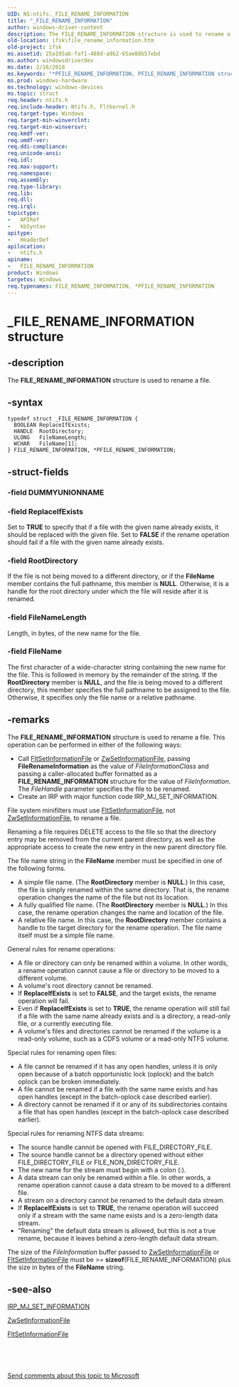 ```yaml
---
UID: NS:ntifs._FILE_RENAME_INFORMATION
title: "_FILE_RENAME_INFORMATION"
author: windows-driver-content
description: The FILE_RENAME_INFORMATION structure is used to rename a file.
old-location: ifsk\file_rename_information.htm
old-project: ifsk
ms.assetid: 25a195ab-faf1-488d-a9b2-65ae88b57ebd
ms.author: windowsdriverdev
ms.date: 2/16/2018
ms.keywords: "*PFILE_RENAME_INFORMATION, PFILE_RENAME_INFORMATION structure pointer [Installable File System Drivers], ntifs/FILE_RENAME_INFORMATION, fileinformationstructures_d9a99263-5aec-400a-ab30-73949a81a4f6.xml, ntifs/PFILE_RENAME_INFORMATION, FILE_RENAME_INFORMATION structure [Installable File System Drivers], ifsk.file_rename_information, FILE_RENAME_INFORMATION, _FILE_RENAME_INFORMATION, PFILE_RENAME_INFORMATION"
ms.prod: windows-hardware
ms.technology: windows-devices
ms.topic: struct
req.header: ntifs.h
req.include-header: Ntifs.h, Fltkernel.h
req.target-type: Windows
req.target-min-winverclnt: 
req.target-min-winversvr: 
req.kmdf-ver: 
req.umdf-ver: 
req.ddi-compliance: 
req.unicode-ansi: 
req.idl: 
req.max-support: 
req.namespace: 
req.assembly: 
req.type-library: 
req.lib: 
req.dll: 
req.irql: 
topictype:
-	APIRef
-	kbSyntax
apitype:
-	HeaderDef
apilocation:
-	ntifs.h
apiname:
-	FILE_RENAME_INFORMATION
product: Windows
targetos: Windows
req.typenames: FILE_RENAME_INFORMATION, *PFILE_RENAME_INFORMATION
---
```


# _FILE_RENAME_INFORMATION structure


## -description


The <b>FILE_RENAME_INFORMATION</b> structure is used to rename a file.


## -syntax


````
typedef struct _FILE_RENAME_INFORMATION {
  BOOLEAN ReplaceIfExists;
  HANDLE  RootDirectory;
  ULONG   FileNameLength;
  WCHAR   FileName[1];
} FILE_RENAME_INFORMATION, *PFILE_RENAME_INFORMATION;
````


## -struct-fields




### -field DUMMYUNIONNAME

 


### -field ReplaceIfExists

Set to <b>TRUE</b> to specify that if a file with the given name already exists, it should be replaced with the given file. Set to <b>FALSE</b> if the rename operation should fail if a file with the given name already exists. 


### -field RootDirectory

If the file is not being moved to a different directory, or if the <b>FileName</b> member contains the full pathname, this member is <b>NULL</b>. Otherwise, it is a handle for the root directory under which the file will reside after it is renamed. 


### -field FileNameLength

Length, in bytes, of the new name for the file. 


### -field FileName

The first character of a wide-character string containing the new name for the file. This is followed in memory by the remainder of the string. If the <b>RootDirectory</b> member is <b>NULL</b>, and the file is being moved to a different directory, this member specifies the full pathname to be assigned to the file. Otherwise, it specifies only the file name or a relative pathname. 


## -remarks



The <b>FILE_RENAME_INFORMATION</b> structure is used to rename a file. This operation can be performed in either of the following ways: 

<ul>
<li>
Call <a href="..\fltkernel\nf-fltkernel-fltsetinformationfile.md">FltSetInformationFile</a> or <a href="..\wdm\nf-wdm-zwsetinformationfile.md">ZwSetInformationFile</a>, passing <b>FileRenameInformation</b> as the value of <i>FileInformationClass</i> and passing a caller-allocated buffer formatted as a <b>FILE_RENAME_INFORMATION</b> structure for the value of <i>FileInformation</i>. The <i>FileHandle</i> parameter specifies the file to be renamed. 

</li>
<li>
Create an IRP with major function code IRP_MJ_SET_INFORMATION. 

</li>
</ul>
File system minifilters must use <a href="..\fltkernel\nf-fltkernel-fltsetinformationfile.md">FltSetInformationFile</a>, not <a href="..\wdm\nf-wdm-zwsetinformationfile.md">ZwSetInformationFile</a>, to rename a file. 

Renaming a file requires DELETE access to the file so that the directory entry may be removed from the current parent directory, as well as the appropriate access to create the new entry in the new parent directory file. 

The file name string in the <b>FileName</b> member must be specified in one of the following forms. 

<ul>
<li>
A simple file name. (The <b>RootDirectory</b> member is <b>NULL</b>.) In this case, the file is simply renamed within the same directory. That is, the rename operation changes the name of the file but not its location. 

</li>
<li>
A fully qualified file name. (The <b>RootDirectory</b> member is <b>NULL</b>.) In this case, the rename operation changes the name and location of the file. 

</li>
<li>
A relative file name. In this case, the <b>RootDirectory</b> member contains a handle to the target directory for the rename operation. The file name itself must be a simple file name. 

</li>
</ul>
General rules for rename operations: 

<ul>
<li>
A file or directory can only be renamed within a volume. In other words, a rename operation cannot cause a file or directory to be moved to a different volume. 

</li>
<li>
A volume's root directory cannot be renamed. 

</li>
<li>
If <b>ReplaceIfExists</b> is set to <b>FALSE</b>, and the target exists, the rename operation will fail. 

</li>
<li>
Even if <b>ReplaceIfExists</b> is set to <b>TRUE</b>, the rename operation will still fail if a file with the same name already exists and is a directory, a read-only file, or a currently executing file. 

</li>
<li>
A volume's files and directories cannot be renamed if the volume is a read-only volume, such as a CDFS volume or a read-only NTFS volume. 

</li>
</ul>
Special rules for renaming open files: 

<ul>
<li>
A file cannot be renamed if it has any open handles, unless it is only open because of a batch opportunistic lock (oplock) and the batch oplock can be broken immediately. 

</li>
<li>
A file cannot be renamed if a file with the same name exists and has open handles (except in the batch-oplock case described earlier). 

</li>
<li>
A directory cannot be renamed if it or any of its subdirectories contains a file that has open handles (except in the batch-oplock case described earlier). 

</li>
</ul>
Special rules for renaming NTFS data streams: 

<ul>
<li>
The source handle cannot be opened with FILE_DIRECTORY_FILE. 

</li>
<li>
The source handle cannot be a directory opened without either FILE_DIRECTORY_FILE or FILE_NON_DIRECTORY_FILE. 

</li>
<li>
The new name for the stream must begin with a colon (:). 

</li>
<li>
A data stream can only be renamed within a file. In other words, a rename operation cannot cause a data stream to be moved to a different file. 

</li>
<li>
A stream on a directory cannot be renamed to the default data stream. 

</li>
<li>
If <b>ReplaceIfExists</b> is set to <b>TRUE</b>, the rename operation will succeed only if a stream with the same name exists and is a zero-length data stream. 

</li>
<li>
"Renaming" the default data stream is allowed, but this is not a true rename, because it leaves behind a zero-length default data stream. 

</li>
</ul>
The size of the <i>FileInformation</i> buffer passed to <a href="..\wdm\nf-wdm-zwsetinformationfile.md">ZwSetInformationFile</a> or <a href="..\fltkernel\nf-fltkernel-fltsetinformationfile.md">FltSetInformationFile</a> must be &gt;= <b>sizeof</b>(FILE_RENAME_INFORMATION) plus the size in bytes of the <b>FileName</b> string. 




## -see-also

<a href="https://msdn.microsoft.com/library/windows/hardware/ff549366">IRP_MJ_SET_INFORMATION</a>



<a href="..\wdm\nf-wdm-zwsetinformationfile.md">ZwSetInformationFile</a>



<a href="..\fltkernel\nf-fltkernel-fltsetinformationfile.md">FltSetInformationFile</a>



 

 

<a href="mailto:wsddocfb@microsoft.com?subject=Documentation%20feedback [ifsk\ifsk]:%20FILE_RENAME_INFORMATION structure%20 RELEASE:%20(2/16/2018)&amp;body=%0A%0APRIVACY STATEMENT%0A%0AWe use your feedback to improve the documentation. We don't use your email address for any other purpose, and we'll remove your email address from our system after the issue that you're reporting is fixed. While we're working to fix this issue, we might send you an email message to ask for more info. Later, we might also send you an email message to let you know that we've addressed your feedback.%0A%0AFor more info about Microsoft's privacy policy, see http://privacy.microsoft.com/en-us/default.aspx." title="Send comments about this topic to Microsoft">Send comments about this topic to Microsoft</a>

